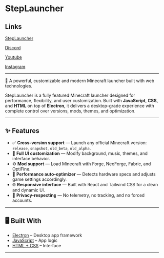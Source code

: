 # StepLauncher

## Links
[StepLauncher](https://steplauncher.web.app)

[Discord](https://discord.gg/YAqpTWQByM)

[Youtube](https://www.youtube.com/@steplauncher-mc)

[Instagram](http://instagram.com/stepnickast)

---

🚀 A powerful, customizable and modern Minecraft launcher built with web technologies.

StepLauncher is a fully featured Minecraft launcher designed for performance, flexibility, and user customization. Built with **JavaScript**, **CSS**, and **HTML** on top of **Electron**, it delivers a desktop-grade experience with complete control over versions, mods, themes, and optimization.

---

## ✨ Features

- ✅ **Cross-version support** — Launch any official Minecraft version: `release`, `snapshot`, `old_beta`, `old_alpha`.
- 🎨 **Full UI customization** — Modify background, music, themes, and interface behavior.
- ⚙️ **Mod support** — Load Minecraft with Forge, NeoForge, Fabric, and OptiFine.
- 🚀 **Performance auto-optimizer** — Detects hardware specs and adjusts game settings accordingly.
- 🌐 **Responsive interface** — Built with React and Tailwind CSS for a clean and dynamic UI.
- 🔐 **Privacy-respecting** — No telemetry, no tracking, and no forced accounts.

---

## 🖥️ Built With

- [Electron](https://www.electronjs.org/) – Desktop app framework  
- [JavaScript](https://developer.mozilla.org/en-US/docs/Web/JavaScript) – App logic  
- [HTML + CSS](https://developer.mozilla.org/en-US/docs/Web/HTML) – Interface  
---
